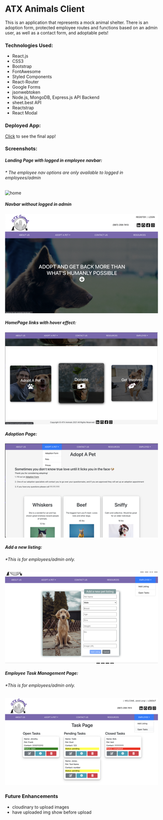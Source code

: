 # ATX Animals Client

This is an application that represents a mock animal shelter. There is an adoption form, protected employee routes and functions based on an admin user, as well as a contact form, and adoptable pets!

### Technologies Used:

- React.js
- CSS3
- Bootstrap
- FontAwesome
- Styled Components
- React-Router
- Google Forms
- jsonwebtoken
- Node.js, MongoDB, Express.js API Backend
- sheet.best API
- Reactstrap
- React Modal

### Deployed App:

[Click](https://atx-animals.herokuapp.com/) to see the final app!

### Screenshots:

##### Landing Page with logged in employee navbar:

###### \* The employee nav options are only available to logged in employees/admin

![home](./public/images/homepage.png)

##### Navbar without logged in admin

![home](./public/images/homenoOne.png)

##### HomePage links with hover effect:

![hover](./public/images/homehover.png)

##### Adoption Page:

![adopt](./public/images/adoptpet.png)

##### Add a new listing:

###### \*This is for employees/admin only.

![list](./public/images/employeeAddpet.png)

##### Employee Task Management Page:

###### \*This is for employees/admin only.

![tasks](./public/images/employeeTasks.png)

### Future Enhancements

- cloudinary to upload images
- have uploaded img show before upload
